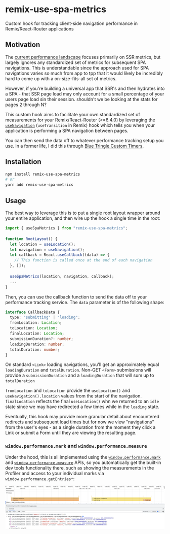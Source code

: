 # remix-use-spa-metrics

Custom hook for tracking client-side navigation performance in Remix/React-Router applications

## Motivation

The [current performance landscape](https://web.dev/vitals/#core-web-vitals) focuses primarily on SSR metrics, but largely ignores any standardized set of metrics for subsequent SPA navigations. This is understandable since the approach used for SPA navigations varies so much from app to tpp that it would likely be incredibly hard to come up with a on-size-fits-all set of metrics.

However, if you're building a universal app that SSR's and then hydrates into a SPA - that SSR page load may only account for a small percentage of your users page load sin their session. shouldn't we be looking at the stats for pages 2 through N?

This custom hook aims to facilitate your own standardized set of measurements for your Remix/React-Router (>=6.4.0) by leveraging the [`useNavigation`](https://beta.reactrouter.com/en/v6.4.0-pre.2/hooks/use-navigation) (`useTransition` in Remix) hook which tells you when your application is performing a SPA navigation between pages.

You can then send the data off to whatever performance tracking setup you use. In a former life, I did this through [Blue Tringle Custom Timers](https://help.bluetriangle.com/hc/en-us/articles/360039526094-Custom-Timer-Implementation).

## Installation

```bash
npm install remix-use-spa-metrics
# or
yarn add remix-use-spa-metrics
```

## Usage

The best way to leverage this is to put a single root layout wrapper around your entire application, and then wire up the hook a single time in the root:

```jsx
import { useSpaMetrics } from "remix-use-spa-metrics";

function RootLayout() {
  let location = useLocation();
  let navigation = useNavigation();
  let callback = React.useCallback((data) => {
    // This function is called once at the end of each navigation
  }, []);

  useSpaMetrics(location, navigation, callback);
  ...
}
```

Then, you can use the callback function to send the data off to your
performance tracking service. The `data` parameter is of the following shape:

```typescript
interface CallbackData {
  type: "submitting" | "loading";
  fromLocation: Location;
  toLocation: Location;
  finalLocation: Location;
  submissionDuration?: number;
  loadingDuration: number;
  totalDuration: number;
}
```

On standard `<Link>` loading navigations, you'll get an approximately equal `loadingDuration` and `totalDuration`. Non-GET `<Form>` submissions will provide a `submissionDuration` and a `loadingDuration` that will sum up to `totalDuration`

`fromLocation` and `toLocation` provide the `useLocation()` and `useNavigation().location` values from the start of the navigation. `finalLocation` reflects the final `useLocation()` whn we returned to an `idle` state since we may have redirected a few times while in the `loading` state.

Eventually, this hook may provide more granular detail about encountered redirects and subsequent load times but for now we view "navigations" from the user's eyes - as a single duration from the moment they click a Link or submit a Form until they are viewing the resulting page.

### `window.performance.mark` and `window.performance.measure`

Under the hood, this is all implemented using the [`window.performance.mark`](https://developer.mozilla.org/en-US/docs/Web/API/Performance/mark) and [`window.performance.measure`](https://developer.mozilla.org/en-US/docs/Web/API/Performance/measure) APIs, so you automatically get the built-in dev tools functionality there, such as showing the measurements in the Profiler and access to your individual marks via `window.performance.getEntries*`:

![Chrome Dev Tools Profiler View](./devtools.png)
